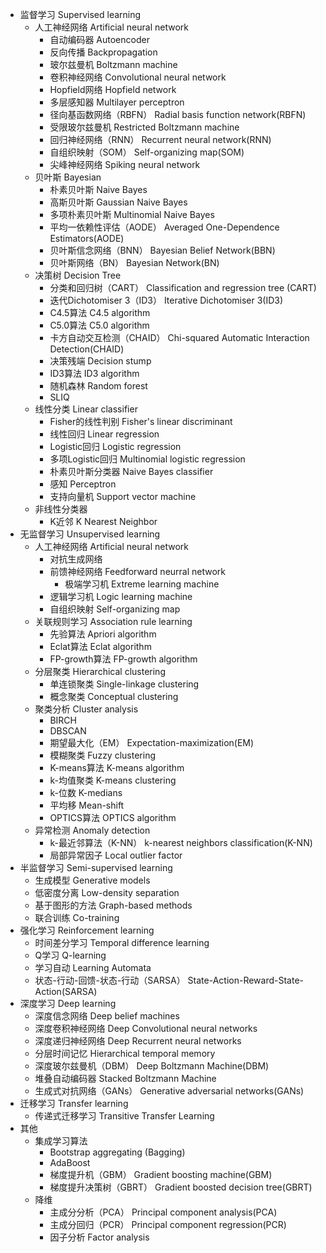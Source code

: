 - 监督学习 Supervised learning
  - 人工神经网络 Artificial neural network
    - 自动编码器 Autoencoder
    - 反向传播 Backpropagation
    - 玻尔兹曼机 Boltzmann machine
    - 卷积神经网络 Convolutional neural network
    - Hopfield网络 Hopfield network
    - 多层感知器 Multilayer perceptron
    - 径向基函数网络（RBFN） Radial basis function network(RBFN)
    - 受限玻尔兹曼机 Restricted Boltzmann machine
    - 回归神经网络（RNN） Recurrent neural network(RNN)
    - 自组织映射（SOM） Self-organizing map(SOM)
    - 尖峰神经网络 Spiking neural network
  - 贝叶斯 Bayesian
    - 朴素贝叶斯 Naive Bayes
    - 高斯贝叶斯 Gaussian Naive Bayes
    - 多项朴素贝叶斯 Multinomial Naive Bayes
    - 平均一依赖性评估（AODE） Averaged One-Dependence Estimators(AODE)
    - 贝叶斯信念网络（BNN） Bayesian Belief Network(BBN)
    - 贝叶斯网络（BN） Bayesian Network(BN)
  - 决策树 Decision Tree
    - 分类和回归树（CART） Classification and regression tree (CART)
    - 迭代Dichotomiser 3（ID3） Iterative Dichotomiser 3(ID3)
    - C4.5算法 C4.5 algorithm
    - C5.0算法 C5.0 algorithm
    - 卡方自动交互检测（CHAID） Chi-squared Automatic Interaction Detection(CHAID)
    - 决策残端 Decision stump
    - ID3算法 ID3 algorithm
    - 随机森林 Random forest
    - SLIQ
  - 线性分类 Linear classifier
    - Fisher的线性判别 Fisher's linear discriminant
    - 线性回归 Linear regression
    - Logistic回归 Logistic regression
    - 多项Logistic回归 Multinomial logistic regression
    - 朴素贝叶斯分类器 Naive Bayes classifier
    - 感知 Perceptron
    - 支持向量机 Support vector machine
  - 非线性分类器
  	- K近邻 K Nearest Neighbor
- 无监督学习 Unsupervised learning
  - 人工神经网络 Artificial neural network
    - 对抗生成网络
    - 前馈神经网络 Feedforward neurral network
      - 极端学习机 Extreme learning machine
    - 逻辑学习机 Logic learning machine
    - 自组织映射 Self-organizing map
  - 关联规则学习 Association rule learning
    - 先验算法 Apriori algorithm
    - Eclat算法 Eclat algorithm
    - FP-growth算法 FP-growth algorithm
  - 分层聚类 Hierarchical clustering
    - 单连锁聚类 Single-linkage clustering
    - 概念聚类 Conceptual clustering
  - 聚类分析 Cluster analysis
    - BIRCH
    - DBSCAN
    - 期望最大化（EM） Expectation-maximization(EM)
    - 模糊聚类 Fuzzy clustering
    - K-means算法 K-means algorithm
    - k-均值聚类 K-means clustering
    - k-位数 K-medians
    - 平均移 Mean-shift
    - OPTICS算法 OPTICS algorithm
  - 异常检测 Anomaly detection
    - k-最近邻算法（K-NN） k-nearest neighbors classification(K-NN)
    - 局部异常因子 Local outlier factor
- 半监督学习 Semi-supervised learning
  - 生成模型 Generative models
  - 低密度分离 Low-density separation
  - 基于图形的方法 Graph-based methods
  - 联合训练 Co-training
- 强化学习 Reinforcement learning
  - 时间差分学习 Temporal difference learning
  - Q学习 Q-learning
  - 学习自动 Learning Automata
  - 状态-行动-回馈-状态-行动（SARSA） State-Action-Reward-State-Action(SARSA)
- 深度学习 Deep learning
  - 深度信念网络 Deep belief machines
  - 深度卷积神经网络 Deep Convolutional neural networks
  - 深度递归神经网络 Deep Recurrent neural networks
  - 分层时间记忆 Hierarchical temporal memory
  - 深度玻尔兹曼机（DBM） Deep Boltzmann Machine(DBM)
  - 堆叠自动编码器 Stacked Boltzmann Machine
  - 生成式对抗网络（GANs） Generative adversarial networks(GANs)
- 迁移学习 Transfer learning
  - 传递式迁移学习 Transitive Transfer Learning
- 其他
  - 集成学习算法
    - Bootstrap aggregating (Bagging)
    - AdaBoost
    - 梯度提升机（GBM） Gradient boosting machine(GBM)
    - 梯度提升决策树（GBRT） Gradient boosted decision tree(GBRT)
  - 降维
    - 主成分分析（PCA） Principal component analysis(PCA)
    - 主成分回归（PCR） Principal component regression(PCR)
    - 因子分析 Factor analysis
